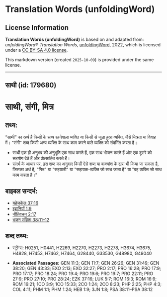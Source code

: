 # Translation Words (unfoldingWord)

## License Information

**Translation Words (unfoldingWord)** is based on and adapted from: _unfoldingWord® Translation Words_, [unfoldingWord](https://unfoldingword.org/utw), 2022, which is licensed under a [CC BY-SA 4.0 license](https://creativecommons.org/licenses/by-sa/4.0/legalcode.en).

This markdown version (created `2025-10-09`) is provided under the same license.



--------------------------------

## साथी (id: 179680)

साथी, संगी, मित्र
=================

तथ्य:
-----

“साथी” का अर्थ है किसी के साथ रहनेवाला व्यक्ति या किसी से जुड़ा हुआ व्यक्ति, जैसे मित्रता या विवाह में। "संगी" शब्द किसी अन्य व्यक्ति के साथ काम करने वाले व्यक्ति को संदर्भित करता है।

* साथी एक ही अनुभव की अनुभूति एक साथ करते हैं, एक साथ भोजन करते हैं और एक दूसरे को सहयोग देते हैं और प्रोत्साहित करते हैं।
* संदर्भ के आधार पर, इस शब्द का अनुवाद किसी ऐसे शब्द या वाक्यांश के द्वारा भी किया जा सकता है, जिसका अर्थ है, "मित्र" या "सहयात्री" या "सहायक\-व्यक्ति जो साथ जाता है" या "वह व्यक्ति जो साथ काम करता है।"

बाइबल सन्दर्भ:
--------------

* [यहेजकेल 37:16](https://ref.ly/Ezek37:16)
* [इब्रानियों 1:9](https://ref.ly/Heb1:9)
* [नीतिवचन 2:17](https://ref.ly/Prov2:17)
* [भजन संहिता 38:11–12](rc://*/tn/help/psa/038/011)

शब्द तथ्य:
----------

* स्ट्रोंग्स: H0251, H0441, H2269, H2270, H2273, H2278, H3674, H3675, H4828, H7453, H7462, H7464, G28440, G33530, G48980, G49040

* **Associated Passages:** GEN 11:3; GEN 11:7; GEN 26:26; GEN 31:49; GEN 38:20; GEN 43:33; EXO 2:13; EXO 32:27; PRO 2:17; PRO 16:28; PRO 17:9; PRO 17:17; PRO 18:24; PRO 19:4; PRO 19:6; PRO 19:7; PRO 22:11; PRO 27:9; PRO 27:10; PRO 28:24; EZK 37:16; LUK 5:7; ROM 16:3; ROM 16:9; ROM 16:21; 1CO 3:9; 1CO 15:33; 2CO 1:24; 2CO 8:23; PHP 2:25; PHP 4:3; COL 4:11; PHM 1:1; PHM 1:24; HEB 1:9; 3JN 1:8; PSA 38:11–PSA 38:12

